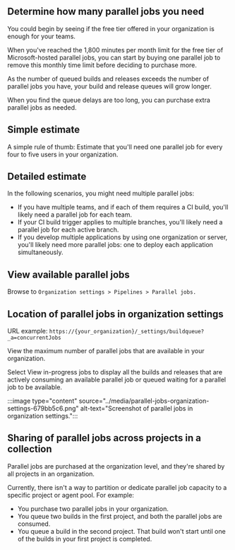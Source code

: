 ## Determine how many parallel jobs you need

You could begin by seeing if the free tier offered in your organization is enough for your teams.

When you've reached the 1,800 minutes per month limit for the free tier of Microsoft-hosted parallel jobs, you can start by buying one parallel job to remove this monthly time limit before deciding to purchase more.

As the number of queued builds and releases exceeds the number of parallel jobs you have, your build and release queues will grow longer.

When you find the queue delays are too long, you can purchase extra parallel jobs as needed.

## Simple estimate

A simple rule of thumb: Estimate that you'll need one parallel job for every four to five users in your organization.

## Detailed estimate

In the following scenarios, you might need multiple parallel jobs:

 -  If you have multiple teams, and if each of them requires a CI build, you'll likely need a parallel job for each team.
 -  If your CI build trigger applies to multiple branches, you'll likely need a parallel job for each active branch.
 -  If you develop multiple applications by using one organization or server, you'll likely need more parallel jobs: one to deploy each application simultaneously.

## View available parallel jobs

Browse to `Organization settings > Pipelines > Parallel jobs.`

## Location of parallel jobs in organization settings

URL example: `https://{your_organization}/_settings/buildqueue?_a=concurrentJobs`

View the maximum number of parallel jobs that are available in your organization.

Select View in-progress jobs to display all the builds and releases that are actively consuming an available parallel job or queued waiting for a parallel job to be available.

:::image type="content" source="../media/parallel-jobs-organization-settings-679bb5c6.png" alt-text="Screenshot of parallel jobs in organization settings.":::


## Sharing of parallel jobs across projects in a collection

Parallel jobs are purchased at the organization level, and they're shared by all projects in an organization.

Currently, there isn't a way to partition or dedicate parallel job capacity to a specific project or agent pool. For example:

 -  You purchase two parallel jobs in your organization.
 -  You queue two builds in the first project, and both the parallel jobs are consumed.
 -  You queue a build in the second project. That build won't start until one of the builds in your first project is completed.

